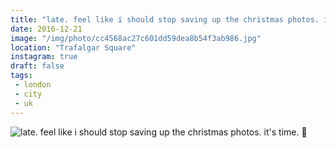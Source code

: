 ```yaml
---
title: "late. feel like i should stop saving up the christmas photos. it's time. 🎄"
date: 2016-12-21
image: "/img/photo/cc4568ac27c601dd59dea8b54f3ab986.jpg"
location: "Trafalgar Square"
instagram: true
draft: false
tags:
 - london
 - city
 - uk
---
```


![late. feel like i should stop saving up the christmas photos. it's time. 🎄](/img/photo/cc4568ac27c601dd59dea8b54f3ab986.jpg)
